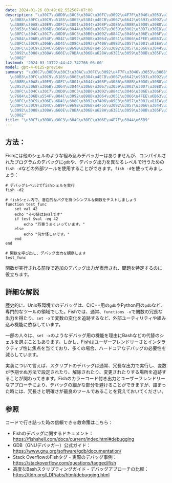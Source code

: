 ```yaml
---
date: 2024-01-26 03:49:02.552507-07:00
description: "\u30C7\u30D0\u30C3\u30AC\u30FC\u3092\u4F7F\u3046\u3053\u3068\u306F\u3001\
  \u30B3\u30FC\u30C9\u5185\u306E\u5384\u4ECB\u3067\u6642\u9593\u3092\u5438\u3044\u53D6\
  \u308B\u30A8\u30E9\u30FC\u3001\u3044\u308F\u3086\u308B\u30D0\u30B0\u3092\u6F70\u3059\
  \u3053\u3068\u306B\u3064\u3044\u3066\u3067\u3059\u3002\u30D7\u30ED\u30B0\u30E9\u30DE\
  \u30FC\u304C\u30C7\u30D0\u30C3\u30B0\u3092\u884C\u3046\u306E\u306F\u3001\u52B9\u7387\
  \u7684\u306B\u554F\u984C\u3092\u898B\u3064\u3051\u3066\u4FEE\u6B63\u3057\u3001\u30B3\
  \u30FC\u30C9\u306E\u6D41\u308C\u3092\u7406\u89E3\u3057\u3001\u81EA\u5206\u306E\u30B3\
  \u30FC\u30C9\u304C\u5B9F\u969B\u306B\u4F55\u3092\u3057\u3066\u3044\u308B\u306E\u304B\
  \u3092\u3088\u308A\u660E\u78BA\u306B\u628A\u63E1\u3059\u308B\u305F\u3081\u3067\u3059\
  \u3002"
lastmod: '2024-03-13T22:44:42.742766-06:00'
model: gpt-4-0125-preview
summary: "\u30C7\u30D0\u30C3\u30AC\u30FC\u3092\u4F7F\u3046\u3053\u3068\u306F\u3001\
  \u30B3\u30FC\u30C9\u5185\u306E\u5384\u4ECB\u3067\u6642\u9593\u3092\u5438\u3044\u53D6\
  \u308B\u30A8\u30E9\u30FC\u3001\u3044\u308F\u3086\u308B\u30D0\u30B0\u3092\u6F70\u3059\
  \u3053\u3068\u306B\u3064\u3044\u3066\u3067\u3059\u3002\u30D7\u30ED\u30B0\u30E9\u30DE\
  \u30FC\u304C\u30C7\u30D0\u30C3\u30B0\u3092\u884C\u3046\u306E\u306F\u3001\u52B9\u7387\
  \u7684\u306B\u554F\u984C\u3092\u898B\u3064\u3051\u3066\u4FEE\u6B63\u3057\u3001\u30B3\
  \u30FC\u30C9\u306E\u6D41\u308C\u3092\u7406\u89E3\u3057\u3001\u81EA\u5206\u306E\u30B3\
  \u30FC\u30C9\u304C\u5B9F\u969B\u306B\u4F55\u3092\u3057\u3066\u3044\u308B\u306E\u304B\
  \u3092\u3088\u308A\u660E\u78BA\u306B\u628A\u63E1\u3059\u308B\u305F\u3081\u3067\u3059\
  \u3002"
title: "\u30C7\u30D0\u30C3\u30AC\u30FC\u306E\u4F7F\u3044\u65B9"
---
```


## 方法：
Fishには他のシェルのような組み込みデバッガーはありませんが、コンパイルされたプログラムのデバッグに`gdb`や、デバッグ出力を異なるレベルで行うための`fish -d`などの外部ツールを使用することができます。`fish -d`を使ってみましょう：

```fish
# デバッグレベル2でfishシェルを実行
fish -d2

# fishシェル内で、潜在的なバグを持つシンプルな関数をテストしましょう
function test_func
    set val 42
    echo "その値は$valです"
    if test $val -eq 42
        echo "万事うまくいっています。"
    else
        echo "何か怪しいです。"
    end
end

# 関数を呼び出し、デバッグ出力を観察します
test_func
```

関数が実行される前後で追加のデバッグ出力が表示され、問題を特定するのに役立ちます。

## 詳細な解説
歴史的に、Unix系環境でのデバッグは、C/C++用の`gdb`やPython用の`pdb`など、専門的なツールの領域でした。Fishでは、通常、`functions -v`で関数の冗長な出力を得たり、`set -x`で変数の変化を追跡するなど、外部ユーティリティや組み込み機能に依存しています。

一部の人々は、`set -x`のようなデバッグ用の機能を理由にBashなどの代替のシェルを選ぶこともあります。しかし、Fishはユーザーフレンドリーさとインタラクティブ性に焦点を当てており、多くの場合、ハードコアなデバッグの必要性を減らしています。

実装について言えば、スクリプトのデバッグは通常、冗長な出力で実行し、変数が予期せぬ方法で設定されたり、解除されたり、変更されたりする場所を追跡することが関わってきます。Fishのカラーコード付き出力とユーザーフレンドリーなアプローチにより、デバッグの細かな部分を避けることができますが、詰まった時には、冗長さと明確さが最良のツールであることを覚えておいてください。

## 参照
コードで行き詰った時の信頼できる救命策はこちら：

- Fishのデバッグに関するドキュメント：https://fishshell.com/docs/current/index.html#debugging
- GDB（GNUデバッガー）公式ガイド：https://www.gnu.org/software/gdb/documentation/
- Stack OverflowのFishタグ - 実際のデバッグ事例：https://stackoverflow.com/questions/tagged/fish
- 高度なBashスクリプティングガイド - デバッグアプローチの比較：https://tldp.org/LDP/abs/html/debugging.html
